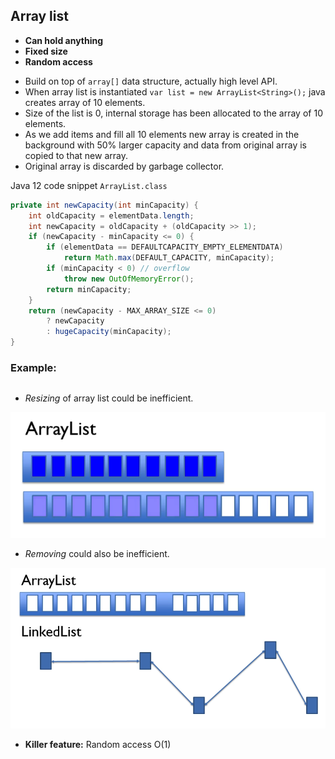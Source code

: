 ## Array list

* **Can hold anything**
* **Fixed size**
* **Random access**

- Build on top of `array[]` data structure, actually high level API.  
- When array list is instantiated `var list = new ArrayList<String>();` 
java creates array of 10 elements.   
- Size of the list is 0, internal storage has been allocated to the array 
of 10 elements. 
- As we add items and fill all 10 elements new array is created in the 
background with 50% larger capacity and data from original array is 
copied to that new array. 
- Original array is discarded by garbage collector.

Java 12 code snippet `ArrayList.class`
```java
private int newCapacity(int minCapacity) {
    int oldCapacity = elementData.length;
    int newCapacity = oldCapacity + (oldCapacity >> 1); 
    if (newCapacity - minCapacity <= 0) {
        if (elementData == DEFAULTCAPACITY_EMPTY_ELEMENTDATA)
            return Math.max(DEFAULT_CAPACITY, minCapacity);
        if (minCapacity < 0) // overflow
            throw new OutOfMemoryError();
        return minCapacity;
    }
    return (newCapacity - MAX_ARRAY_SIZE <= 0)
        ? newCapacity
        : hugeCapacity(minCapacity);
}
```

### Example:

```java

```

- *Resizing* of array list could be inefficient.
  
![array list resizing](images/array-list.png)

- *Removing* could also be inefficient.

![array list removing](images/array-list-shifting-after-remove.png)

- **Killer feature:** Random access O(1)